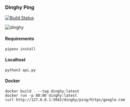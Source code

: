 ### Dinghy Ping

[![Build Status](https://travis-ci.org/silvermullet/dinghy-ping.svg?branch=master)](https://travis-ci.org/silvermullet/dinghy-ping)

![dinghy](https://user-images.githubusercontent.com/538171/47242041-7d96d600-d3a2-11e8-8c55-a04e1249bc46.jpeg)

#### Requirements

```pipenv install```

#### Localhost

```python3 api.py```


#### Docker

```
docker build . --tag dinghy:latest
docker run -p 80:80 dinghy:latest
curl http://127.0.0.1:5042/dinghy/ping/https/google.com
```
